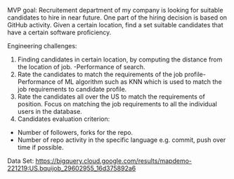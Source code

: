 

MVP goal: 
Recruitement department of my company is looking for suitable candidates to hire in near future. One part of the hiring decision is based on GitHub activity. 
Given a certain location, find a set suitable candidates that have a certain software proficiency.

Engineering challenges: 
1. Finding candidates in certain location, by computing the distance from the  location of job. -Performance of search.
2. Rate the candidates to match the requirements of the job profile- Performance of ML algorithm such as KNN which is used to match the job requirements to candidate profile.
3. Rate the candidates all over the US to match the requirements of position. Focus on matching the job requirements to all the individual users in the database.
4. Candidates evaluation criterion:
  - Number of followers, forks for the repo.
  - Number of repo activity in the specific language e.g. commit, push over time if possible.

Data Set: 
https://bigquery.cloud.google.com/results/mapdemo-221219:US.bquijob_29602955_16d375892a6
